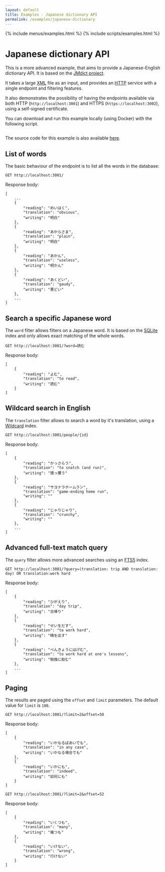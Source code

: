 ```yaml
---
layout: default
title: Examples - Japanese dictionary API
permalink: /examples/japanese-dictionary
---
```


{% include menus/examples.html %}
{% include scripts/examples.html %}

# Japanese dictionary API

This is a more advanced example, that aims to provide a Japanese-English dictionary API. It is based on the [JMdict project](https://www.edrdg.org/jmdict/j_jmdict.html).

It takes a large [XML](/documentation/inputs/#xml) file as an input, and provides an [HTTP](/documentation/services/#http) service with a single endpoint and filtering features.

It also demonstrates the possibility of having the endpoints available via both HTTP (`http://localhost:3001`) and HTTPS (`https://localhost:3002`), using a self-signed certificate.

You can download and run this example locally (using Docker) with the following script.

<pre show-example-script="japanese-dictionary"></pre>

The source code for this example is also available [here](https://github.com/rodb-io/rodb/tree/master/examples/japanese-dictionary).

## List of words

The basic behaviour of the endpoint is to list all the words in the database:

`GET http://localhost:3001/`

Response body:

```
[
	...
	{
		"reading": "めいはく",
		"translation": "obvious",
		"writing": "明白"
	},
	{
		"reading": "あからさま",
		"translation": "plain",
		"writing": "明白"
	},
	{
		"reading": "あかん",
		"translation": "useless",
		"writing": "明かん"
	},
	{
		"reading": "あくどい",
		"translation": "gaudy",
		"writing": "悪どい"
	},
	...
]
```

## Search a specific Japanese word

The `word` filter allows filters on a Japanese word. It is based on the [SQLite](/documentation/indexes/#sqlite) index and only allows exact matching of the whole words.

`GET http://localhost:3001/?word=読む`

Response body:

```
[
	{
		"reading": "よむ",
		"translation": "to read",
		"writing": "読む"
	}
]
```

## Wildcard search in English

The `translation` filter allows to search a word by it's translation, using a [Wildcard](/documentation/indexes/#wildcard) index.

`GET http://localhost:3001/people/{id}`

Response body:

```
[
	{
		"reading": "かっさらう",
		"translation": "to snatch (and run)",
		"writing": "掻っ攫う"
	},
	{
		"reading": "サヨナラホームラン",
		"translation": "game-ending home run",
		"writing": ""
	},
	{
		"reading": "じゃりじゃり",
		"translation": "crunchy",
		"writing": ""
	},
	...
]
```

## Advanced full-text match query

The `query` filter allows more advanced searches using an [FTS5](/documentation/indexes/#fts5) index.

`GET http://localhost:3001/?query=(translation: trip AND translation: day) OR translation:work hard`

Response body:

```
[
	{
		"reading": "ひがえり",
		"translation": "day trip",
		"writing": "日帰り"
	},
	{
		"reading": "せいをだす",
		"translation": "to work hard",
		"writing": "精を出す"
	},
	{
		"reading": "べんきょうにはげむ",
		"translation": "to work hard at one's lessons",
		"writing": "勉強に励む"
	},
	...
]
```

## Paging

The results are paged using the `offset` and `limit` parameters. The default value for `limit` is `100`.

`GET http://localhost:3001/?limit=2&offset=50`

Response body:

```
[
	{
		"reading": "いかなるばあいでも",
		"translation": "in any case",
		"writing": "いかなる場合でも"
	},
	{
		"reading": "いかにも",
		"translation": "indeed",
		"writing": "如何にも"
	}
]
```

`GET http://localhost:3001/?limit=2&offset=52`

Response body:

```
[
	{
		"reading": "いくつも",
		"translation": "many",
		"writing": "幾つも"
	},
	{
		"reading": "いけない",
		"translation": "wrong",
		"writing": "行けない"
	}
]
```
